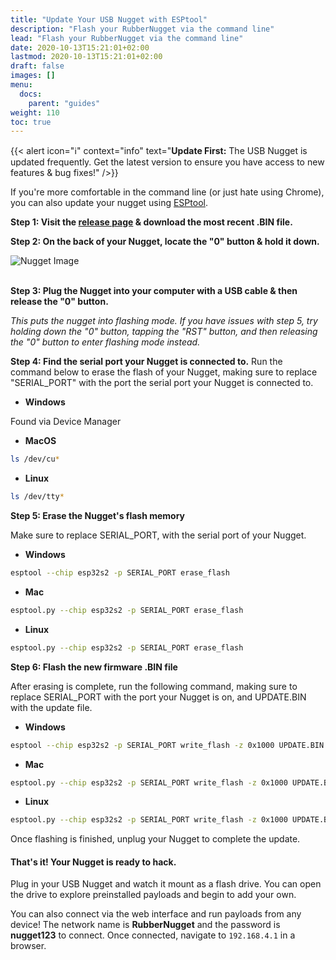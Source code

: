 ```yaml
---
title: "Update Your USB Nugget with ESPtool"
description: "Flash your RubberNugget via the command line"
lead: "Flash your RubberNugget via the command line"
date: 2020-10-13T15:21:01+02:00
lastmod: 2020-10-13T15:21:01+02:00
draft: false
images: []
menu:
  docs:
    parent: "guides"
weight: 110
toc: true
---
```

{{< alert icon="ℹ️" context="info" text="<b>Update First:</b> The USB Nugget is updated frequently. Get the latest version to ensure you have access to new features & bug fixes!" />}}

If you're more comfortable in the command line (or just hate using Chrome), you can also update your nugget using [ESPtool](https://github.com/espressif/esptool).

**Step 1: Visit the [release page](https://github.com/HakCat-Tech/RubberNugget/releases) & download the most recent .BIN file.**

**Step 2: On the back of your Nugget, locate the "0" button & hold it down.**

<img src="/images/RubberNugget-Back-Purple.png" title="Nugget Image"/>
<br /><br />

**Step 3: Plug the Nugget into your computer with a USB  cable & then release the "0" button.**

<em>This puts the nugget into flashing mode. 
If you have issues with step 5, try holding down the "0" button, tapping the "RST" button, and then releasing the "0" button to enter flashing mode instead.</em>

**Step 4: Find the serial port your Nugget is connected to.**
Run the command below to erase the flash of your Nugget, making sure to replace "SERIAL_PORT" with the port the serial port your Nugget is connected to. 

- **Windows**

Found via Device Manager

- **MacOS**
```bash
ls /dev/cu*
```
- **Linux**
```bash
ls /dev/tty*
```

**Step 5: Erase the Nugget's flash memory**

Make sure to replace SERIAL_PORT, with the serial port of your Nugget.

- **Windows**
```bash
esptool --chip esp32s2 -p SERIAL_PORT erase_flash
```
- **Mac**
```bash
esptool.py --chip esp32s2 -p SERIAL_PORT erase_flash
```
- **Linux**
```bash
esptool.py --chip esp32s2 -p SERIAL_PORT erase_flash
```

**Step 6: Flash the new firmware .BIN file**

After erasing is complete, run the following command, making sure to replace SERIAL_PORT with the port your Nugget is on, and UPDATE.BIN with the update file.

- **Windows**
```bash
esptool --chip esp32s2 -p SERIAL_PORT write_flash -z 0x1000 UPDATE.BIN
```
- **Mac**
```bash
esptool.py --chip esp32s2 -p SERIAL_PORT write_flash -z 0x1000 UPDATE.BIN
```
- **Linux**
```bash
esptool.py --chip esp32s2 -p SERIAL_PORT write_flash -z 0x1000 UPDATE.BIN
```

Once flashing is finished, unplug your Nugget to complete the update.

#### That's it! Your Nugget is ready to hack.

Plug in your USB Nugget and watch it mount as a flash drive. You can open the drive to explore preinstalled payloads and begin to add your own.

You can also connect via the web interface and run payloads from any device! The network name is **RubberNugget** and the password is **nugget123** to connect. Once connected, navigate to `192.168.4.1` in a browser.